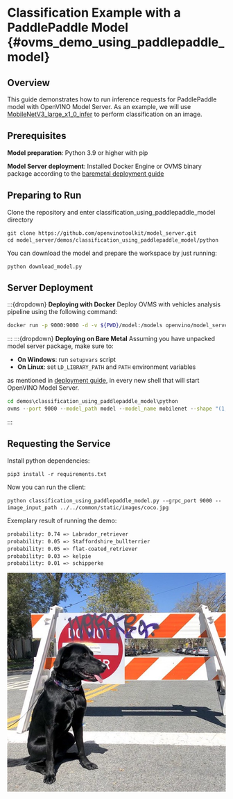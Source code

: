 # Classification Example with a PaddlePaddle Model {#ovms_demo_using_paddlepaddle_model}

## Overview

This guide demonstrates how to run inference requests for PaddlePaddle model with OpenVINO Model Server.
As an example, we will use [MobileNetV3_large_x1_0_infer](https://paddle-imagenet-models-name.bj.bcebos.com/dygraph/inference/MobileNetV3_large_x1_0_infer.tar) to perform classification on an image.

## Prerequisites

**Model preparation**: Python 3.9 or higher with pip 

**Model Server deployment**: Installed Docker Engine or OVMS binary package according to the [baremetal deployment guide](../../../docs/deploying_server_baremetal.md)

## Preparing to Run

Clone the repository and enter classification_using_paddlepaddle_model directory

```console
git clone https://github.com/openvinotoolkit/model_server.git
cd model_server/demos/classification_using_paddlepaddle_model/python
```

You can download the model and prepare the workspace by just running:

```console
python download_model.py
```

## Server Deployment
:::{dropdown} **Deploying with Docker**
Deploy OVMS with vehicles analysis pipeline using the following command:

```bash
docker run -p 9000:9000 -d -v ${PWD}/model:/models openvino/model_server --port 9000 --model_path /models --model_name mobilenet --shape "(1,3,-1,-1)"
```
:::
:::{dropdown} **Deploying on Bare Metal**
Assuming you have unpacked model server package, make sure to:

- **On Windows**: run `setupvars` script
- **On Linux**: set `LD_LIBRARY_PATH` and `PATH` environment variables

as mentioned in [deployment guide](../../../docs/deploying_server_baremetal.md), in every new shell that will start OpenVINO Model Server.
```bat
cd demos\classification_using_paddlepaddle_model\python
ovms --port 9000 --model_path model --model_name mobilenet --shape "(1,3,-1,-1)"
```
:::
## Requesting the Service

Install python dependencies:
```console
pip3 install -r requirements.txt
``` 

Now you can run the client:
```console
python classification_using_paddlepaddle_model.py --grpc_port 9000 --image_input_path ../../common/static/images/coco.jpg
```
Exemplary result of running the demo:

```bash
probability: 0.74 => Labrador_retriever
probability: 0.05 => Staffordshire_bullterrier
probability: 0.05 => flat-coated_retriever
probability: 0.03 => kelpie
probability: 0.01 => schipperke
```

![Coco](../../common/static/images/coco.jpg)
